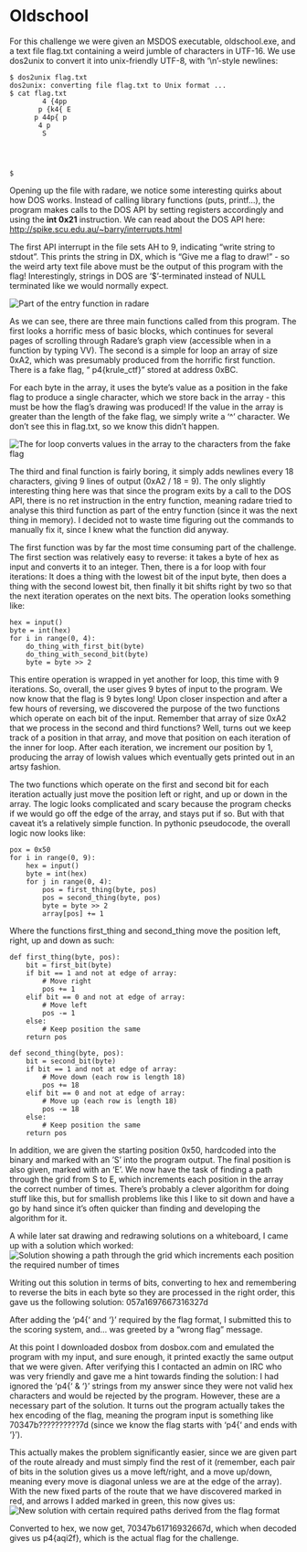 # Oldschool

For this challenge we were given an MSDOS executable, oldschool.exe, and a text file flag.txt containing a weird jumble of characters in UTF-16. We use dos2unix to convert it into unix-friendly 
UTF-8, with ‘\n’-style newlines:
```
$ dos2unix flag.txt
dos2unix: converting file flag.txt to Unix format ...
$ cat flag.txt
        4 {4pp
       p {k4{ E
      p 44p{ p
       4 p
        S




$
```

Opening up the file with radare, we notice some interesting quirks about how DOS works. Instead of calling library functions (puts, printf…), the program makes calls to the DOS API by setting 
registers accordingly and using the **int 0x21** instruction. We can read about the DOS API here: http://spike.scu.edu.au/~barry/interrupts.html

The first API interrupt in the file sets AH to 9, indicating “write string to stdout”.  This prints the string in DX, which is “Give me a flag to draw!” - so the weird arty text file above must be 
the output of this program with the flag! Interestingly, strings in DOS are ‘$’-terminated instead of NULL terminated like we would normally expect.

![Part of the entry function in radare](https://github.com/xrmon/ctf-writeups/2019/confidence-ctf/entry_function.png)

As we can see, there are three main functions called from this program. The first looks a horrific mess of basic blocks, which continues for several pages of scrolling through Radare’s graph view 
(accessible when in a function by typing VV). The second is a simple for loop an array of size 0xA2, which was presumably produced from the horrific first function. There is a fake flag, “ 
p4{krule_ctf}” stored at address 0xBC. 

For each byte in the array, it uses the byte’s value as a position in the fake flag to produce a single character, which we store back in the array - this must be how the flag’s drawing was 
produced! If the value in the array is greater than the length of the fake flag, we simply write a ‘^’ character. We don’t see this in flag.txt, so we know this didn’t happen.

![The for loop converts values in the array to the characters from the fake flag](https://github.com/xrmon/ctf-writeups/2019/confidence-ctf/character_loop.png)

The third and final function is fairly boring, it simply adds newlines every 18 characters, giving 9 lines of output (0xA2 / 18 = 9). The only slightly interesting thing here was that since the 
program exits by a call to the DOS API, there is no ret instruction in the entry function, meaning radare tried to analyse this third function as part of the entry function (since it was the next 
thing in memory). I decided not to waste time figuring out the commands to manually fix it, since I knew what the function did anyway.

The first function was by far the most time consuming part of the challenge. The first section was relatively easy to reverse: it takes a byte of hex as input and converts it to an integer. Then, 
there is a for loop with four iterations: It does a thing with the lowest bit of the input byte, then does a thing with the second lowest bit, then finally it bit shifts right by two so that the 
next iteration operates on the next bits. The operation looks something like:
```
hex = input()
byte = int(hex)
for i in range(0, 4):
    do_thing_with_first_bit(byte)
    do_thing_with_second_bit(byte)
    byte = byte >> 2
```

This entire operation is wrapped in yet another for loop, this time with 9 iterations. So, overall, the user gives 9 bytes of input to the program. We now know that the flag is 9 bytes long! Upon 
closer inspection and after a few hours of reversing, we discovered the purpose of the two functions which operate on each bit of the input. Remember that array of size 0xA2 that we process in the 
second and third functions? Well, turns out we keep track of a position in that array, and move that position on each iteration of the inner for loop. After each iteration, we increment our 
position by 1, producing the array of lowish values which eventually gets printed out in an artsy fashion.

The two functions which operate on the first and second bit for each iteration actually just move the position left or right, and up or down in the array. The logic looks complicated and scary 
because the program checks if we would go off the edge of the array, and stays put if so. But with that caveat it’s a relatively simple function. In pythonic pseudocode, the overall logic now 
looks like:
```
pox = 0x50
for i in range(0, 9):
    hex = input()
    byte = int(hex)
    for j in range(0, 4):
        pos = first_thing(byte, pos)
        pos = second_thing(byte, pos)
        byte = byte >> 2
        array[pos] += 1
```

Where the functions first_thing and second_thing move the position left, right, up and down as such:
```
def first_thing(byte, pos):
    bit = first_bit(byte)
    if bit == 1 and not at edge of array:
        # Move right
        pos += 1
    elif bit == 0 and not at edge of array:
        # Move left
        pos -= 1
    else:
        # Keep position the same
    return pos

def second_thing(byte, pos):
    bit = second_bit(byte)
    if bit == 1 and not at edge of array:
        # Move down (each row is length 18)
        pos += 18
    elif bit == 0 and not at edge of array:
        # Move up (each row is length 18)
        pos -= 18
    else:
        # Keep position the same
    return pos
```

In addition, we are given the starting position 0x50, hardcoded into the binary and marked with an ’S’ into the program output. The final position is also given, marked with an ‘E’. We now have 
the task of finding a path through the grid from S to E, which increments each position in the array the correct number of times. There’s probably a clever algorithm for doing stuff like this, but 
for smallish problems like this I like to sit down and have a go by hand since it’s often quicker than finding and developing the algorithm for it.

A while later sat drawing and redrawing solutions on a whiteboard, I came up with a solution which worked:
![Solution showing a path through the grid which increments each position the required number of times](https://github.com/xrmon/ctf-writeups/2019/confidence-ctf/first_solution.png)

Writing out this solution in terms of bits, converting to hex and remembering to reverse the bits in each byte so they are processed in the right order, this gave us the following solution:
057a1697667316327d

After adding the ‘p4{‘ and ‘}’ required by the flag format, I submitted this to the scoring system, and… was greeted by a “wrong flag” message.

At this point I downloaded dosbox from dosbox.com and emulated the program with my input, and sure enough, it printed exactly the same output that we were given. After verifying this I contacted 
an admin on IRC who was very friendly and gave me a hint towards finding the solution: I had ignored the ‘p4{‘ & ‘}’ strings from my answer since they were not valid hex characters and would be 
rejected by the program. However, these are a necessary part of the solution. It turns out the program actually takes the hex encoding of the flag, meaning the program input is something like 
70347b??????????7d (since we know the flag starts with ‘p4{‘ and ends with ‘}’).

This actually makes the problem significantly easier, since we are given part of the route already and must simply find the rest of it (remember, each pair of bits in the solution gives us a move 
left/right, and a move up/down, meaning every move is diagonal unless we are at the edge of the array).  With the new fixed parts of the route that we have discovered marked in red, and arrows I 
added marked in green, this now gives us:
![New solution with certain required paths derived from the flag format](https://github.com/xrmon/ctf-writeups/2019/confidence-ctf/second_solution.png)

Converted to hex, we now get, 70347b61716932667d, which when decoded gives us p4{aqi2f}, which is the actual flag for the challenge.

